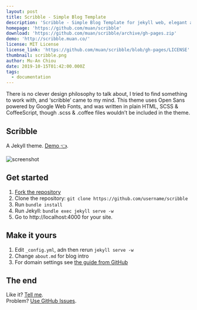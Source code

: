 ```yaml
---
layout: post
title: Scribble - Simple Blog Template
description: 'Scribble - Simple Blog Template for jekyll web, elegant and simple design'
homepage: 'https://github.com/muan/scribble'
download: 'https://github.com/muan/scribble/archive/gh-pages.zip'
demo: 'http://scribble.muan.co/'
license: MIT License
license_link: 'https://github.com/muan/scribble/blob/gh-pages/LICENSE'
thumbnail: scribble.png
author: Mu-An Chiou
date: 2019-10-15T01:42:00.000Z
tags:
  - documentation
---
```


There is no clever design philosophy to talk about, I tried to find something to work with, and ‘scribble’ came to my mind. This theme uses Open Sans powered by Google Web Fonts, and was written in plain HTML, SCSS & CoffeeScript, though .scss & .coffee files wouldn’t be included in the theme.

## Scribble

A Jekyll theme. [Demo :point_left:](http://scribble.muan.co/posts/scribble-the-jekyll-theme).

![screenshot](https://cloud.githubusercontent.com/assets/1153134/23830104/6d4665e0-06b7-11e7-8805-57e73c346459.png)

## Get started
1. [Fork the repository](https://github.com/muan/scribble/fork)
2. Clone the repository: `git clone https://github.com/username/scribble`
3. Run `bundle install`
4. Run Jekyll: `bundle exec jekyll serve -w`
5. Go to http://localhost:4000 for your site.

## Make it yours
1. Edit `_config.yml`, adn then rerun `jekyll serve -w`
2. Change `about.md` for blog intro
3. For domain settings see [the guide from GitHub](https://help.github.com/articles/setting-up-a-custom-domain-with-pages)

## The end
Like it? [Tell me](http://twitter.com/muanchiou).<br/>
Problem? [Use GitHub Issues](https://github.com/muan/scribble).
